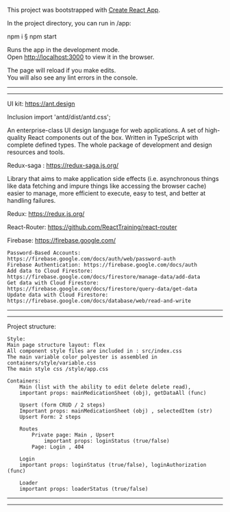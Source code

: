 This project was bootstrapped with [Create React App](https://github.com/facebook/create-react-app).

In the project directory, you can run in /app: 

npm i
§
npm start

Runs the app in the development mode.<br>
Open [http://localhost:3000](http://localhost:3000) to view it in the browser.

The page will reload if you make edits.<br>
You will also see any lint errors in the console.

-------------------------------------------------------------------------------
-------------------------------------------------------------------------------

UI kit: https://ant.design

Inclusion 
import 'antd/dist/antd.css';

An enterprise-class UI design language for web applications.
A set of high-quality React components out of the box.
Written in TypeScript with complete defined types.
The whole package of development and design resources and tools.

Redux-saga : https://redux-saga.js.org/

Library that aims to make application side effects (i.e. asynchronous things like data fetching and impure things like accessing the browser cache) easier to manage, more efficient to execute, easy to test, and better at handling failures.

Redux: https://redux.js.org/

React-Router: https://github.com/ReactTraining/react-router

Firebase: https://firebase.google.com/
    
    Password-Based Accounts: https://firebase.google.com/docs/auth/web/password-auth
    Firebase Authentication: https://firebase.google.com/docs/auth
    Add data to Cloud Firestore: https://firebase.google.com/docs/firestore/manage-data/add-data
    Get data with Cloud Firestore: https://firebase.google.com/docs/firestore/query-data/get-data
    Update data with Cloud Firestore: https://firebase.google.com/docs/database/web/read-and-write

-------------------------------------------------------------------------------
-------------------------------------------------------------------------------

Project structure:
 
    Style:
    Main page structure layout: flex
    All component style files are included in : src/index.css
    The main variable color polyester is assembled in containers/style/variable.css
    The main style css /style/app.css

    Containers:
        Main (list with the ability to edit delete delete read),
        important props: mainMedicationSheet (obj), getDataAll (func)

        Upsert (form CRUD / 2 steps)
        Important props: mainMedicationSheet (obj) , selectedItem (str) 
        Upsert Form: 2 steps
         
        Routes
            Private page: Main , Upsert 
                important props: loginStatus (true/false)
            Page: Login , 404

        Login
        important props: loginStatus (true/false), loginAuthorization (func)

        Loader
        important props: loaderStatus (true/false)
    


-------------------------------------------------------------------------------
-------------------------------------------------------------------------------
